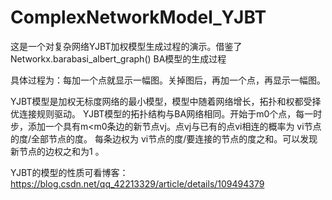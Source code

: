# ComplexNetworkModel_YJBT
这是一个对复杂网络YJBT加权模型生成过程的演示。借鉴了Networkx.barabasi_albert_graph()  BA模型的生成过程

具体过程为：每加一个点就显示一幅图。关掉图后，再加一个点，再显示一幅图。

YJBT模型是加权无标度网络的最小模型，模型中随着网络增长，拓扑和权都受择优连接规则驱动。
YJBT模型的拓扑结构与BA网络相同。开始于m0个点，每一时步，添加一个具有m<m0条边的新节点vj。点vj与已有的点vi相连的概率为 vi节点的度/全部节点的度。
每条边权为 vi节点的度/要连接的节点的度之和。可以发现新节点的边权之和为1 。

YJBT的模型的性质可看博客：https://blog.csdn.net/qq_42213329/article/details/109494379


